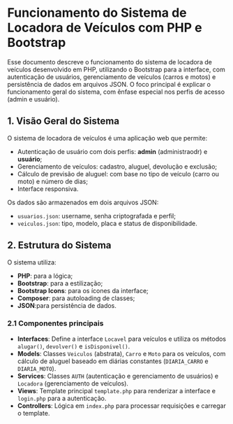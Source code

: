 # Funcionamento do Sistema de Locadora de Veículos com PHP e Bootstrap


Esse documento descreve o funcionamento do sistema de locadora de veículos desenvolvido em PHP, utilizando o Bootstrap para a interface, com autenticação de usuários, gerenciamento de veículos (carros e motos) e persistência de dados em arquivos JSON. O foco principal é explicar o funcionamento geral do sistema, com ênfase especial nos perfis de acesso (admin e usuário).


## 1. Visão Geral do Sistema

O sistema de locadora de veículos é uma aplicação web que permite:

- Autenticação de usuário com dois perfis: **admin** (administraodr) e **usuário**;
- Gerenciamento de veículos: cadastro, aluguel, devolução e exclusão;
- Cálculo de previsão de aluguel: com base no tipo de veículo (carro ou moto) e número de dias;
- Interface responsiva.

Os dados são armazenados em dois arquivos JSON:

- `usuarios.json`: username, senha criptografada e perfil;
- `veiculos.json`: tipo, modelo, placa e status de disponibilidade.


## 2. Estrutura do Sistema
O sistema utiliza:
- **PHP**: para a lógica;
- **Bootstrap**: para a estilização;
- **Bootstrap Icons**: para os ícones da interface;
- **Composer**: para autoloading de classes;
- **JSON**:para persistência de dados.



### 2.1 Componentes principais
- **Interfaces**: Define a interface `Locavel` para veículos e utiliza os métodos `alugar()`, `devolver()` e `isDisponivel()`.
- **Models**: Classes `Veiculos` (abstrata), `Carro` e `Moto` para os veículos, com cálculo de aluguel baseado em diárias constantes (`DIARIA_CARRO` e `DIARIA_MOTO`).
- **Services**: Classes `AUTH` (autenticação e gerenciamento de usuários) e `Locadora` (gerenciamento de veículos).
- **Views**: Template principal `template.php` para renderizar a interface e `login.php` para a autenticação.
- **Controllers**: Lógica em `index.php` para processar requisições e carregar o template.